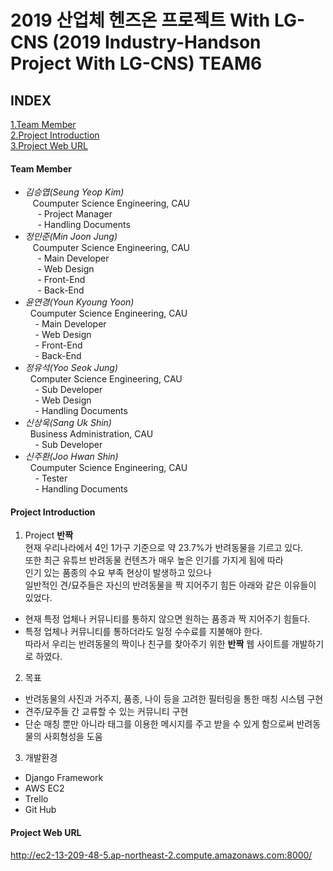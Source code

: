 2019 산업체 헨즈온 프로젝트 With LG-CNS
(2019 Industry-Handson Project With LG-CNS) TEAM6
=====================================================================================
## INDEX  
[1.Team Member](#team-member)  
[2.Project Introduction](#project-introduction)  
[3.Project Web URL](#project-web-url)


#### Team Member
- *김승엽(Seung Yeop Kim)*  
&nbsp;&nbsp;  Coumputer Science Engineering, CAU  
&nbsp;&nbsp;&nbsp;&nbsp;  -&nbsp;Project Manager  
&nbsp;&nbsp;&nbsp;&nbsp;    -&nbsp;Handling Documents  
- *정민준(Min Joon Jung)*  
 &nbsp;&nbsp; Coumputer Science Engineering, CAU  
 &nbsp;&nbsp;&nbsp;&nbsp;  -&nbsp;Main Developer  
 &nbsp;&nbsp;&nbsp;&nbsp;  -&nbsp;Web Design  
 &nbsp;&nbsp;&nbsp;&nbsp;  -&nbsp;Front-End  
 &nbsp;&nbsp;&nbsp;&nbsp;  -&nbsp;Back-End  
- *윤연경(Youn Kyoung Yoon)*  
&nbsp;&nbsp;Coumputer Science Engineering, CAU  
&nbsp;&nbsp;&nbsp;&nbsp;-&nbsp;Main Developer  
&nbsp;&nbsp;&nbsp;&nbsp;-&nbsp;Web Design  
&nbsp;&nbsp;&nbsp;&nbsp;-&nbsp;Front-End  
&nbsp;&nbsp;&nbsp;&nbsp;-&nbsp;Back-End  
- *정유석(Yoo Seok Jung)*  
&nbsp;&nbsp;Computer Science Engineering, CAU  
&nbsp;&nbsp;&nbsp;&nbsp;-&nbsp;Sub Developer  
&nbsp;&nbsp;&nbsp;&nbsp;-&nbsp;Web Design  
&nbsp;&nbsp;&nbsp;&nbsp;-&nbsp;Handling Documents  
- *신상욱(Sang Uk Shin)*  
&nbsp;&nbsp;Business Administration, CAU  
&nbsp;&nbsp;&nbsp;&nbsp;-&nbsp;Sub Developer  
- *신주환(Joo Hwan Shin)*  
&nbsp;&nbsp;Coumputer Science Engineering, CAU  
&nbsp;&nbsp;&nbsp;&nbsp;-&nbsp;Tester  
&nbsp;&nbsp;&nbsp;&nbsp;-&nbsp;Handling Documents  
#### Project Introduction  
1. Project __반짝__  
현재 우리나라에서 4인 1가구 기준으로 약 23.7%가 반려동물을 기르고 있다.  
또한 최근 유튜브 반려동물 컨텐츠가 매우 높은 인기를 가지게 됨에 따라  
인기 있는 품종의 수요 부족 현상이 발생하고 있으나  
일반적인 견/묘주들은 자신의 반려동물을 짝 지어주기 힘든 아래와 같은 이유들이 있었다.  
- 현재 특정 업체나 커뮤니티를 통하지 않으면 원하는 품종과 짝 지어주기 힘들다.  
- 특정 업체나 커뮤니티를 통하더라도 일정 수수료를 지불해야 한다.  
따라서 우리는 반려동물의 짝이나 친구를 찾아주기 위한 __반짝__ 웹 사이트를 개발하기로 하였다.  
2. 목표  
- 반려동물의 사진과 거주지, 품종, 나이 등을 고려한 필터링을 통한 매칭 시스템 구현  
- 견주/묘주들 간 교류할 수 있는 커뮤니티 구현  
- 단순 매칭 뿐만 아니라 태그를 이용한 메시지를 주고 받을 수 있게 함으로써 반려동물의 사회형성을 도움  
3. 개발환경  
- Django Framework  
- AWS EC2  
- Trello  
- Git Hub  
#### Project Web URL  
http://ec2-13-209-48-5.ap-northeast-2.compute.amazonaws.com:8000/  
